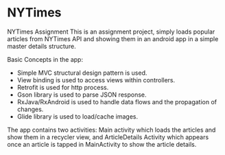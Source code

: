 # NYTimes
NYTimes Assignment
This is an assignment project, simply loads popular articles from NYTimes API and showing them in an android app in a simple master details structure.

Basic Concepts in the app:

* Simple MVC structural design pattern is used.
* View binding is used to access views within controllers.
* Retrofit is used for http process.
* Gson library is used to parse JSON response.
* RxJava/RxAndroid is used to handle data flows and the propagation of changes.
* Glide library is used to load/cache images.

The app contains two activities: Main activity which loads the articles and show them in a recycler view,
and ArticleDetails Activity which appears once an article is tapped in MainActivity to show the article details.
